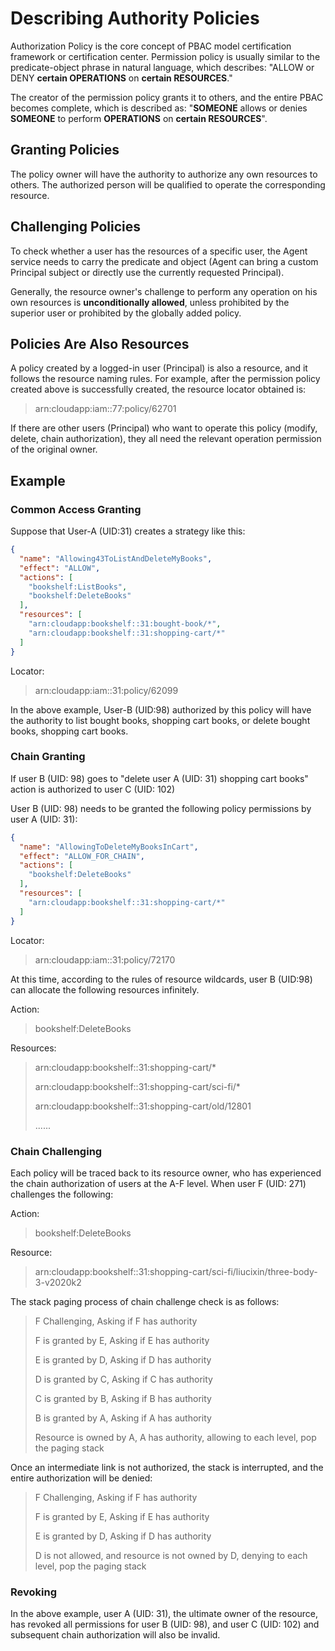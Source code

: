 # Describing Authority Policies

Authorization Policy is the core concept of PBAC model certification framework or certification center. Permission
policy is usually similar to the predicate-object phrase in natural language, which describes: "ALLOW or DENY **certain
OPERATIONS** on **certain RESOURCES**."

The creator of the permission policy grants it to others, and the entire PBAC becomes complete, which is described
as: "**SOMEONE** allows or denies **SOMEONE** to perform **OPERATIONS** on **certain RESOURCES**".

## Granting Policies

The policy owner will have the authority to authorize any own resources to others.
The authorized person will be qualified to operate the corresponding resource.

## Challenging Policies

To check whether a user has the resources of a specific user, the Agent service 
needs to carry the predicate and object (Agent can bring a custom Principal subject
or directly use the currently requested Principal).

Generally, the resource owner's challenge to perform any operation on his own resources
is **unconditionally allowed**, unless prohibited by the superior user or prohibited by
the globally added policy.

## Policies Are Also Resources

A policy created by a logged-in user (Principal) is also a resource, and it follows the
resource naming rules. For example, after the permission policy created above is successfully
created, the resource locator obtained is:

> arn:cloudapp:iam::77:policy/62701

If there are other users (Principal) who want to operate this policy (modify, delete, chain authorization),
they all need the relevant operation permission of the original owner.


## Example

### Common Access Granting

Suppose that User-A (UID:31) creates a strategy like this:

```json
{
  "name": "Allowing43ToListAndDeleteMyBooks",
  "effect": "ALLOW",
  "actions": [
    "bookshelf:ListBooks",
    "bookshelf:DeleteBooks"
  ],
  "resources": [
    "arn:cloudapp:bookshelf::31:bought-book/*",
    "arn:cloudapp:bookshelf::31:shopping-cart/*"
  ]
}
```

Locator:

> arn:cloudapp:iam::31:policy/62099

In the above example, User-B (UID:98) authorized by this policy will have the authority to list bought books,
shopping cart books, or delete bought books, shopping cart books.

### Chain Granting

If user B (UID: 98) goes to "delete user A (UID: 31) shopping cart books" action is authorized to user C (UID: 102)

User B (UID: 98) needs to be granted the following policy permissions by user A (UID: 31):

```json
{
  "name": "AllowingToDeleteMyBooksInCart",
  "effect": "ALLOW_FOR_CHAIN",
  "actions": [
    "bookshelf:DeleteBooks"
  ],
  "resources": [
    "arn:cloudapp:bookshelf::31:shopping-cart/*"
  ]
}
```

Locator:

> arn:cloudapp:iam::31:policy/72170

At this time, according to the rules of resource wildcards, user B (UID:98) can allocate the following resources infinitely.

Action:
> bookshelf:DeleteBooks

Resources:
> arn:cloudapp:bookshelf::31:shopping-cart/*
>
> arn:cloudapp:bookshelf::31:shopping-cart/sci-fi/*
>
> arn:cloudapp:bookshelf::31:shopping-cart/old/12801
>
> ......

### Chain Challenging

Each policy will be traced back to its resource owner, who has experienced the chain authorization of users at the A-F level.
When user F (UID: 271) challenges the following:

Action:
> bookshelf:DeleteBooks

Resource:
> arn:cloudapp:bookshelf::31:shopping-cart/sci-fi/liucixin/three-body-3-v2020k2

The stack paging process of chain challenge check is as follows:

> F Challenging, Asking if F has authority
>
> F is granted by E, Asking if E has authority
>
> E is granted by D, Asking if D has authority
>
> D is granted by C, Asking if C has authority
>
> C is granted by B, Asking if B has authority
>
> B is granted by A, Asking if A has authority
>
> Resource is owned by A, A has authority, allowing to each level, pop the paging stack

Once an intermediate link is not authorized, the stack is interrupted, and the entire authorization will be denied:

> F Challenging, Asking if F has authority
>
> F is granted by E, Asking if E has authority
>
> E is granted by D, Asking if D has authority
>
> D is not allowed, and resource is not owned by D, denying to each level, pop the paging stack

### Revoking

In the above example, user A (UID: 31), the ultimate owner of the resource, has revoked all permissions for user B (UID: 98),
and user C (UID: 102) and subsequent chain authorization will also be invalid.